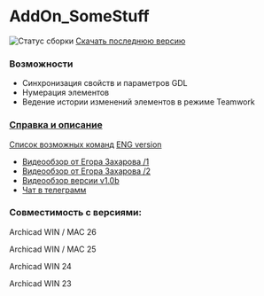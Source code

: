 # AddOn_SomeStuff
![Статус сборки](https://github.com/kuvbur/AddOn_SomeStuff/actions/workflows/rel_build.yml/badge.svg?branch=master)
[Скачать последнюю версию](https://github.com/kuvbur/AddOn_SomeStuff/releases/latest)
### Возможности
* Синхронизация свойств и параметров GDL
* Нумерация элементов
* Ведение истории изменений элементов в режиме Teamwork

### [Справка и описание](https://github.com/kuvbur/AddOn_SomeStuff/wiki)
[Список возможных команд](https://github.com/kuvbur/AddOn_SomeStuff/wiki/%D0%A1%D0%BF%D0%B8%D1%81%D0%BE%D0%BA-%D0%B2%D0%BE%D0%B7%D0%BC%D0%BE%D0%B6%D0%BD%D1%8B%D1%85-%D0%BA%D0%BE%D0%BC%D0%B0%D0%BD%D0%B4-%D0%B2-%D0%BE%D0%BF%D0%B8%D1%81%D0%B0%D0%BD%D0%B8%D1%8F%D1%85-%D1%81%D0%B2%D0%BE%D0%B9%D1%81%D1%82%D0%B2) [ENG version](https://github.com/kuvbur/AddOn_SomeStuff/wiki/List-of-possible-commands-in-property-descriptions-(gtanslate-version))

* [Видеообзор от Егора Захарова /1](https://www.youtube.com/watch?v=msOBRXge0ec)
* [Видеообзор от Егора Захарова /2](https://youtu.be/s541ycUumtI)
* [Видеообзор версии v1.0b](https://youtu.be/XJ23-R5Rl7Y)
* [Чат в телеграмм](https://t.me/joinchat/G4VyxoQ9-S1mNDQy)

### Совместимость с версиями:
Archicad WIN / MAC 26

Archicad WIN / MAC 25

Archicad WIN 24

Archicad WIN 23
